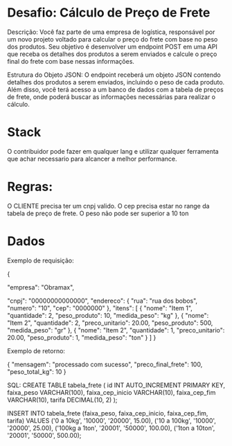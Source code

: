 # Desafio: Cálculo de Preço de Frete

Descrição:
Você faz parte de uma empresa de logística, responsável por um novo projeto voltado para calcular o preço do frete com base no peso dos produtos. Seu objetivo é desenvolver um endpoint POST em uma API que receba os detalhes dos produtos a serem enviados e calcule o preço final do frete com base nessas informações.

Estrutura do Objeto JSON:
O endpoint receberá um objeto JSON contendo detalhes dos produtos a serem enviados, incluindo o peso de cada produto. Além disso, você terá acesso a um banco de dados com a tabela de preços de frete, onde poderá buscar as informações necessárias para realizar o cálculo.

# Stack
O contribuidor pode fazer em qualquer lang e utilizar qualquer ferramenta que achar necessario para alcancer a melhor performance.

# Regras:
O CLIENTE precisa ter um cnpj valido.
O cep precisa estar no range da tabela de preço de frete.
O peso não pode ser superior a 10 ton

# Dados
Exemplo de requisição:

{

  "empresa": "Obramax",
  
  "cnpj": "00000000000000",
  "endereco": {
    "rua": "rua dos bobos",
    "numero": "10",
    "cep": "0000000"
  },
  "itens": [
    {
      "nome": "Item 1",
      "quantidade": 2,
      "peso_produto": 10,
      "medida_peso": "kg"
    },
    {
      "nome": "Item 2",
      "quantidade": 2,
      "preco_unitario": 20.00,
      "peso_produto": 500,
      "medida_peso": "gr"
    },
    {
      "nome": "Item 2",
      "quantidade": 1,
      "preco_unitario": 20.00,
      "peso_produto": 1,
      "medida_peso": "ton"
    }
  ]
}

Exemplo de retorno:

{
  "mensagem": "processado com sucesso",
  "preco_final_frete": 100,
  "peso_total_kg": 10
}

SQL:
CREATE TABLE tabela_frete (
    id INT AUTO_INCREMENT PRIMARY KEY,
    faixa_peso VARCHAR(100),
    faixa_cep_inicio VARCHAR(10),
    faixa_cep_fim VARCHAR(10),
    tarifa DECIMAL(10, 2)
);

INSERT INTO tabela_frete (faixa_peso, faixa_cep_inicio, faixa_cep_fim, tarifa)
VALUES 
('0 a 10kg', '10000', '20000', 15.00),
('10 a 100kg', '10000', '20000', 25.00),
('100kg a 1ton', '20001', '50000', 100.00),
('1ton a 10ton', '20001', '50000', 500.00);




